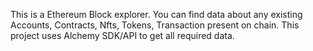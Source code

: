 This is a Ethereum Block explorer.
You can find data about any existing Accounts, Contracts, Nfts, Tokens, Transaction present on chain. 
This project uses Alchemy SDK/API to get all required data.
